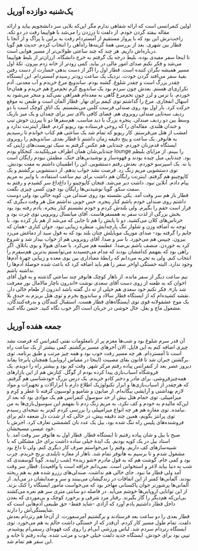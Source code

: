 <!-- 
.. title: سفر به دِرِزدِن
.. slug: 2015-04-25-travel-to-dresden
.. date: 2015-04-25 17:27:01 UTC+02:00
.. tags: 
.. category: 
.. link: 
.. description: 
.. type: text
-->

## یک‌شنبه دوازده آوریل
اولین کنفرانسی است که ارائه شفاهی ندارم مگر این‌که بلایی سر دانشجویم بیاید و ارائه مقاله بیفتد گردن خودم. از دلفت تا دِرِزدن را می‌شد با هواپیما رفت در دو تکه. راحت‌ترش این بود که با پرواز مستقیم از آمستردام رفت به برلین یا پراگ و از آنجا با قطار بین شهری. بعد از بررسی همهٔ گزینه‌ها راه‌آهن را انتخاب کردم. حدیث هم گویا درباره‌اش داریم. هر چند که چند ساعتی طولانی‌تر از مسیر هوایی است.  
تا اینجا سفر مفیدی بوده. بلیط درجه یک گرفتم به خرج دانشگاه. ارزان‌تر از بلیط هواپیما می‌شد و فکر نکنم صدای امور مالی در بیاید. کمی زودتر از خانه زدم بیرون. تکهٔ اول مسیر همیشه نگران کننده است. قطار اول را اگر از دست بدهی خسارت از دست رفتن بقیهٔ سفر می‌افتد گردن خودت. نزدیک یک ساعت زودتر رسیدم آمستردام. این ایستگاه چقدر بزرگ است و چقدر شلوغ. گشنه بودم. ساندویچ مرغ خریدم و آب معدنی. آدم تکراری‌ای هستم. بعدش چون سردم بود یک ساندویچ گرم تخم‌مرغ هم خریدم و همان‌جا خوردم. با ترس و لرز چون تخم‌مرغ گاهی به معده‌ام همراهی نمی‌کند و منجر می‌شود به اسهال انفجاری. مرغ را گذاشتم توی کیفم برای نهار. قطار آلمان است و طبعن به موقع حرکت کرد. بار اول بود روی صندلی فرست کلس می‌نشستم. یک اتاق کوچک است با دو ردیف سه‌تایی صندلی روبروی هم.  فضای کافی بالای سر برای چمدان و یک میز باریک وسط بین دو ردیف صندلی. پنجره بزرگ با دید مناسب. هم‌سفرها دو تا پیرزن خوش تیپ و خندان هلندی. مقاله‌ای را که روحی فرستاده بود ریویو کردم. قطار اینترنت ندارد و امشب از هتل می‌فرستم. کار ریویو که تمام شد یک ساعتی هم کتاب خواندم تا رسیدیم به هانوفر. یک ساعت و پنج دقیقه زمان داشتم تا قطار بعدی. ساندویچم را روبروی ایستگاه قدم‌زنان خوردم. چندتایی هم عکس گرفتم به سبک توریست‌های ژاپنی که چندتایی‌شان همان اطراف می‌پلکیدند. کنجکاو بودم lounge را ببینم. از مزایای بلیطم بود. چندتایی مبل چیده بودند و قهوه‌ساز و نوشیدنی‌های خنک. مطمئن نبودم رایگان است یا نه. یک اسپرسو خوردم. بعدش رفتم دستشویی. این را اطمینان داشتم به مفت بودنش. توی دستشویی مریم زنگ زد. فرصت نشد جواب بدهم. از دستشویی برگشتم و یک کاپوچینو هم گرفتم. اینترنت رایگان هم داشت برای نیم ساعت استفاده. با وایبر به مریم پیام دادم. آنلاین نبود. داشت دیر می‌شد. فنجان کاپوچینو را داغ‌داغ سر کشیدم و رفتم به سمت سکو. گویا نوشیدنی‌ها رایگان بود چون کسی چیزی نگفت.  
قطار باز هم سر وقت آمد. یکی نشسته بود روی صندلی من. کوپه خالی بود ولی دوست داشتم روی صندلی خودم باشم کنار پنجره. حس خوبی نداشتم مثل هر وقت دیگری که قرار است حقم را بگیرم. ولی بلندش کردم و خودم نشستم کنار پنجره. یادم رفته بود بود بخش بزرگی از لذت سفر به همسفرهاست. آقای میانسال روبرویی توی چرت بود و خرناس‌های کلان می‌کشید. دو تا پایش را هم تا جایی که می‌شد از هم باز کرده بود. با توجه به اضافه وزن و شلوار تنگ پارچه‌ایش، منظره زیبایی نبود. جوان کناری -همان که جایم را گرفته بود- صدای موزیک موبایلش چنان بلند بود که به قول سید از دماغش می‌زد بیرون. چیپس هم می‌خورد. با سر و صدا. آقای روبرویی هم از خواب بیدار شد و شروع کرد به خوردن. منصف باشم بی‌صدا. عطسه هم می‌کرد. با صدای هیولا و بوی باتلاق. اگر راهی بود که بفهمم کدامشان بودند که مدام می‌چسیدند می‌توانستم بدترین هم‌سفرم را انتخاب کنم. ولی به تجربه می‌دانم که رابطهٔ معناداری بین بوی معده و زیبایی چهرهٔ آدم‌ها وجود ندارد. البته خستگی اواخر سفر را هم باید اضافه کرد که باعث شده حوصلهٔ آدم‌ها را نداشته باشم.  
نیم ساعت دیگر از سفر مانده. از ناهار کوچک هانوفر چند ساعتی گذشته و به قول آقای اخوان که به طعنه از روی دست آقای سعدی نوشت «اندرون ناچار مالامال نور معرفت شد باز». فکر نکنم خود سعدی هم خیلی از ته دل گفته باشد اندرون از طعام خالی دار. نقشه کشیده‌ام که از ایستگاه قطار سالاد و ساندویچ بخرم و توی هتل بریزم به خندق بلا.  
یک موج عشقولانه قوی توی ایستگاه‌های قطار هست. استقبال کنندگان و بدرقه‌کنندگان، مشغول ماچ و بغل. حال خوشی در جریان است اگر خوب نگاه کنید. حتمن نگاه کنید.

## جمعه هفده آوریل
آن قدر سرم شلوغ بود و شب‌ها مغزم پر از نامعلومات نفتی کنفرانس که فرصت نشد چیزی اضافه کنم به این فایل. الان آخرهای مسیر برگشتم. کمی بیشتر از یک ساعت راه است تا آمستردام. هر چه مسیر رفت خوب بود و همه چیز مرتب و طبق برنامه، توی برگشتن جبران شد تا قانون بقای مصیبت (اینجا در مقیاس اروپایی) همچنان پابرجا بماند.  
دیروز عصر بعد از کنفرانس پیاده رفتم مرکز شهر. وقت کم بود و بیشتر راه را دویدم. یک فروشگاه اسباب‌بازی پیدا کرده بودم از گوگل. کنارش هم از این بازارهای همه‌چیزفروشی. برای مادر و دختر کادو خریدم. یک درس بزرگ خودشناسی هم گرفتم. که هرچقدر از اسباب‌بازی‌ها و ابزار تکنولوژیک اطلاع دارم با ابزارآلات و تجهیزات و مواد لازم بهداشتی و آرایشی بیگانه‌ام. از صابون و شامپو و لوسیون گرفته تا عطر و کِرِم و میزامپیلی. توی حمام هتل بیش از حد سوسولِ کنفرانس هم یک موادی بود که بعد از این‌که مالیدم به خودم و کف نکرد، به مریم زنگ زدم تا بفهمم این سوسول‌بازی‌ها به من نیامده. توی مغازه هم هر چه انواع میزامپیلی را بررسی کردم کم‌تر به نتیجه‌ای رسیدم.  
توی پرانتز بگویم، همین چند دقیقه پیش، در حالی که از شدت دل ضعفه دلم برای فروشنده‌های پلیس راه تنگ شده بود، بیل یک عدد نان کشمشی تعارف کرد. اجرش با خود عیسی مسیحشان.  
صبح با بیل و شان پیاده رفتیم تا ایستگاه قطار. قطار اول به هانوفر سر وقت آمد. با استاد بیل در یک کوپه بودیم. یک ایدهٔ خیلی ساده داشت برای حل مشکلی که با شبیه‌سازهای کف داریم. وقتم را می‌خواستم صرف کار دیگری کنم. ولی تا داغ بود مشغول شدم و تا برسیم به هانوفر تمام شد. ناهار از مغازه تایلندی برنج خریدم. چرب بود و کمی خام. گوشت هم که به قول مادرم «شو زیده» (شب زاییده. گویا گوسفندی که شب به دنیا بیاید لاغر و استخوانی است. نمی‌دانم خرافه است یا واقعیت). قطار سر وقت آمد ولی قطار ما نبود. جای خالی هم نداشت. صندلی‌های رزرو شده هم به هم ریخته بودند. آلمانی‌ها کمتر از این اتفاقات در زندگیشان می‌بینند و سر و صدایشان در می‌آید. از آلمانی‌ها پرشورتر جوان پاکستانی مهاجر بود که می‌خواست مأمور ایستگاه را کتک بزند. از این توانایی اروپایی‌ها خوشم می‌آید. در فاصله دو سانتی متری سر هم نعره می‌کشند بی‌این‌که هم‌دیگر را گاز بگیرند. رفتار مرد شرقی و برخورد کوچک و بی‌موردی که بعدن داخل قطار داشتیم یادم آورد که آزادی -شاید فقط- حق طبیعی آدم‌هایی است که شایستگی‌اش را دارند.  
قطار بعدی را دو ساعت بعد فرستادند و برگشتیم آمرسفورت. از آن‌جا هم رتردام بعدش دلفت. تمام طول مسیر کار کردم. آن‌قدر که از خستگی داشت حالم به هم می‌خورد. توی ایستگاه رتردام سردم شد. لباس ورزشی آبی‌ام را روی کت قهوه‌ای رسمی‌ام پوشیدم. تیپی بود برای خودش. ایستگاه جدید دلفت خیلی خوب و مرتب شده. پیاده رفتم تا خانه و این سفر هم تمام شد.
